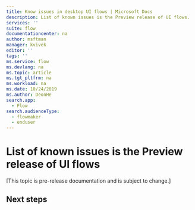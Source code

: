 ```yaml
---
title: Know issues in desktop UI flows | Microsoft Docs
description: List of known issues is the Preview release of UI flows.
services: ''
suite: flow
documentationcenter: na
author: msftman
manager: kvivek
editor: ''
tags: ''
ms.service: flow
ms.devlang: na
ms.topic: article
ms.tgt_pltfrm: na
ms.workload: na
ms.date: 10/24/2019
ms.author: DeonHe
search.app: 
  - Flow
search.audienceType: 
  - flowmaker
  - enduser
---
```


# List of known issues is the Preview release of UI flows

[This topic is pre-release documentation and is subject to change.]



## Next steps


